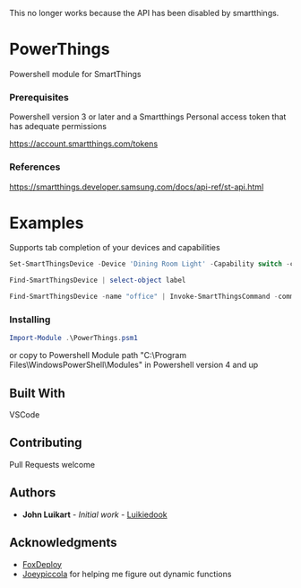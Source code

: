 This no longer works because the API has been disabled by smartthings.
# PowerThings

Powershell module for SmartThings

### Prerequisites

Powershell version 3 or later and a Smartthings Personal access token that has adequate permissions

https://account.smartthings.com/tokens

### References
https://smartthings.developer.samsung.com/docs/api-ref/st-api.html


# Examples

Supports tab completion of your devices and capabilities
```powershell
Set-SmartThingsDevice -Device 'Dining Room Light' -Capability switch -command on
```

```powershell
Find-SmartThingsDevice | select-object label
```

```powershell
Find-SmartThingsDevice -name "office" | Invoke-SmartThingsCommand -command on -capability switch
```
 


### Installing

```powershell
Import-Module .\PowerThings.psm1
```
or copy to Powershell Module path "C:\Program Files\WindowsPowerShell\Modules" in Powershell version 4 and up



## Built With

VSCode

## Contributing

Pull Requests welcome


## Authors

* **John Luikart** - *Initial work* - [Luikiedook](https://github.com/Luikiedook)


## Acknowledgments

* [FoxDeploy](https://foxdeploy.com/2017/01/13/adding-tab-completion-to-your-powershell-functions/)
* [Joeypiccola](https://gist.github.com/joeypiccola/75cd1f4fd5c2e5f429d7dc580ce6b420)
for helping me figure out dynamic functions
